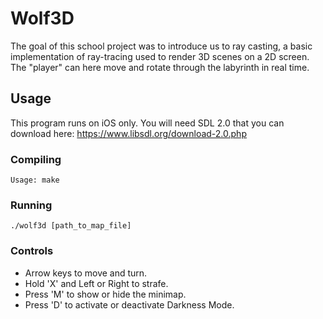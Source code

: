 # Wolf3D

The goal of this school project was to introduce us to ray casting, a basic implementation of ray-tracing used to render 3D scenes on a 2D screen. The "player" can here move  and rotate through the labyrinth in real time.

## Usage

This program runs on iOS only.
You will need SDL 2.0 that you can download here: https://www.libsdl.org/download-2.0.php
### Compiling
~~~~
Usage: make
~~~~
### Running
~~~~
./wolf3d [path_to_map_file]
~~~~
### Controls
- Arrow keys to move and turn.
- Hold 'X' and Left or Right to strafe.
- Press 'M' to show or hide the minimap.
- Press 'D' to activate or deactivate Darkness Mode.
